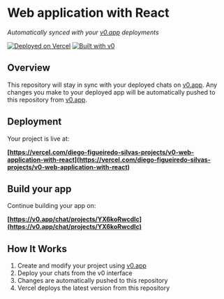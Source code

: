 # Web application with React

*Automatically synced with your [v0.app](https://v0.app) deployments*

[![Deployed on Vercel](https://img.shields.io/badge/Deployed%20on-Vercel-black?style=for-the-badge&logo=vercel)](https://vercel.com/diego-figueiredo-silvas-projects/v0-web-application-with-react)
[![Built with v0](https://img.shields.io/badge/Built%20with-v0.app-black?style=for-the-badge)](https://v0.app/chat/projects/YX6koRwcdIc)

## Overview

This repository will stay in sync with your deployed chats on [v0.app](https://v0.app).
Any changes you make to your deployed app will be automatically pushed to this repository from [v0.app](https://v0.app).

## Deployment

Your project is live at:

**[https://vercel.com/diego-figueiredo-silvas-projects/v0-web-application-with-react](https://vercel.com/diego-figueiredo-silvas-projects/v0-web-application-with-react)**

## Build your app

Continue building your app on:

**[https://v0.app/chat/projects/YX6koRwcdIc](https://v0.app/chat/projects/YX6koRwcdIc)**

## How It Works

1. Create and modify your project using [v0.app](https://v0.app)
2. Deploy your chats from the v0 interface
3. Changes are automatically pushed to this repository
4. Vercel deploys the latest version from this repository